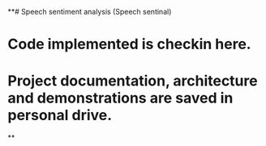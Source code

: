 **# Speech sentiment analysis (Speech sentinal)
# Code implemented is checkin here. 
# Project documentation, architecture and demonstrations are saved in personal drive.
**
